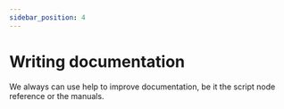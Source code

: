 ```yaml
---
sidebar_position: 4
---
```


# Writing documentation

We always can use help to improve documentation, be it the script node reference or the manuals.
